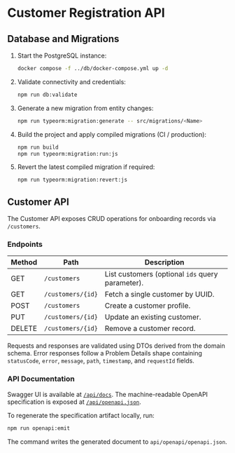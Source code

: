 # Customer Registration API

## Database and Migrations

1. Start the PostgreSQL instance:
   ```bash
   docker compose -f ../db/docker-compose.yml up -d
   ```
2. Validate connectivity and credentials:
   ```bash
   npm run db:validate
   ```
3. Generate a new migration from entity changes:
   ```bash
   npm run typeorm:migration:generate -- src/migrations/<Name>
   ```
4. Build the project and apply compiled migrations (CI / production):
   ```bash
   npm run build
   npm run typeorm:migration:run:js
   ```
5. Revert the latest compiled migration if required:
   ```bash
   npm run typeorm:migration:revert:js
   ```

## Customer API

The Customer API exposes CRUD operations for onboarding records via `/customers`.

### Endpoints

| Method | Path                  | Description                    |
| ------ | --------------------- | ------------------------------ |
| GET    | `/customers`          | List customers (optional `ids` query parameter). |
| GET    | `/customers/{id}`     | Fetch a single customer by UUID. |
| POST   | `/customers`          | Create a customer profile.     |
| PUT    | `/customers/{id}`     | Update an existing customer.   |
| DELETE | `/customers/{id}`     | Remove a customer record.      |

Requests and responses are validated using DTOs derived from the domain schema. Error responses follow a Problem Details shape containing `statusCode`, `error`, `message`, `path`, `timestamp`, and `requestId` fields.

### API Documentation

Swagger UI is available at [`/api/docs`](http://localhost:3000/api/docs). The machine-readable OpenAPI specification is exposed at [`/api/openapi.json`](http://localhost:3000/api/openapi.json).

To regenerate the specification artifact locally, run:

```bash
npm run openapi:emit
```

The command writes the generated document to `api/openapi/openapi.json`.
